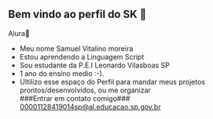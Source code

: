 ## Bem vindo ao perfil do SK  💙
Alura💙
- Meu nome Samuel Vitalino moreira
- Estou aprendendo a Linguagem Script
- Sou estudante da P.E.I Leonardo Vilasboas SP                                                                                                                                                                                                                                    
 - 1 ano do ensino medio :-).                                                                                                                                                                                                                                                        
  - Ultilizo esse espaço do Perfil para mandar meus projetos prontos/desenvolvidos, ou me organizar                                                                                                                                                                              
 ###Entrar em contato comigo###                                                                                                                                                                                                                                                   
00001128419014sp@al.educacao.sp.gov.br                                        

